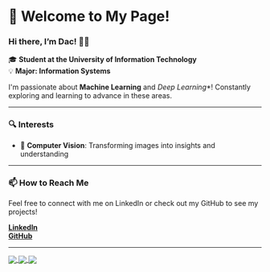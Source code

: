 # 👋 Welcome to My Page!

### Hi there, I’m Dac! 👨‍💻  
🎓 **Student at the University of Information Technology**  
💡 **Major: Information Systems**

I'm passionate about **Machine Learning** and *Deep Learning**! Constantly exploring and learning to advance in these areas.

---

### 🔍 Interests
- 📸 **Computer Vision**: Transforming images into insights and understanding

---

### 📫 How to Reach Me  
Feel free to connect with me on LinkedIn or check out my GitHub to see my projects!

[**LinkedIn**](https://www.linkedin.com/in/lebadac-uitk16/)  
[**GitHub**](https://github.com/lebadac/)

---
<a href="https://github.com/lebadac/CustomerBot">
  <img align="center" src="https://github-readme-stats.vercel.app/api/pin/?username=lebadac&repo=CustomerBot&theme=blueberry" />
</a>
<a href="https://github.com/lebadac/ABSA_Mobilephone">
  <img align="center" src="https://github-readme-stats.vercel.app/api/pin/?username=lebadac&repo=ABSA_Mobilephone&theme=blueberry" />
</a>
<a href="https://github.com/lebadac/Dataset-for-Web-Defacement-Detection">
  <img align="center" src="https://github-readme-stats.vercel.app/api/pin/?username=lebadac&repo=Dataset-for-Web-Defacement-Detection&theme=blueberry" />
</a>


